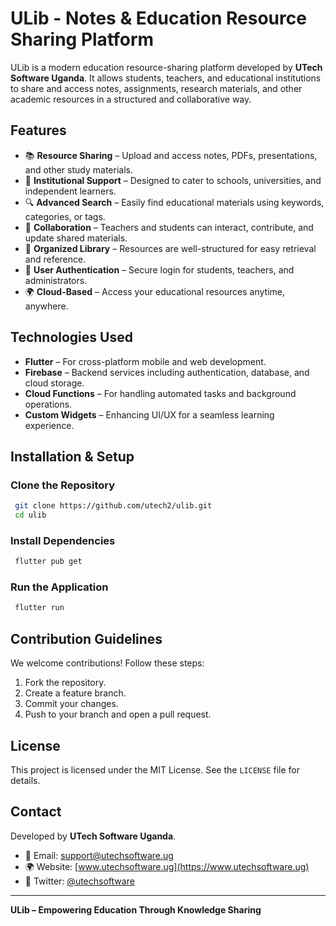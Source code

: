 # ULib - Notes & Education Resource Sharing Platform

ULib is a modern education resource-sharing platform developed by **UTech Software Uganda**. It allows students, teachers, and educational institutions to share and access notes, assignments, research materials, and other academic resources in a structured and collaborative way.

## Features

- 📚 **Resource Sharing** – Upload and access notes, PDFs, presentations, and other study materials.
- 🏫 **Institutional Support** – Designed to cater to schools, universities, and independent learners.
- 🔍 **Advanced Search** – Easily find educational materials using keywords, categories, or tags.
- 👥 **Collaboration** – Teachers and students can interact, contribute, and update shared materials.
- 📂 **Organized Library** – Resources are well-structured for easy retrieval and reference.
- 🔐 **User Authentication** – Secure login for students, teachers, and administrators.
- 🌍 **Cloud-Based** – Access your educational resources anytime, anywhere.

## Technologies Used

- **Flutter** – For cross-platform mobile and web development.
- **Firebase** – Backend services including authentication, database, and cloud storage.
- **Cloud Functions** – For handling automated tasks and background operations.
- **Custom Widgets** – Enhancing UI/UX for a seamless learning experience.

## Installation & Setup

### Clone the Repository
```sh
 git clone https://github.com/utech2/ulib.git
 cd ulib
```

### Install Dependencies
```sh
 flutter pub get
```

### Run the Application
```sh
 flutter run
```

## Contribution Guidelines
We welcome contributions! Follow these steps:
1. Fork the repository.
2. Create a feature branch.
3. Commit your changes.
4. Push to your branch and open a pull request.

## License
This project is licensed under the MIT License. See the `LICENSE` file for details.

## Contact
Developed by **UTech Software Uganda**.
- 📧 Email: support@utechsoftware.ug
- 🌍 Website: [www.utechsoftware.ug](https://www.utechsoftware.ug)
- 📱 Twitter: [@utechsoftware](https://twitter.com/utechsoftware)

---
**ULib – Empowering Education Through Knowledge Sharing**




